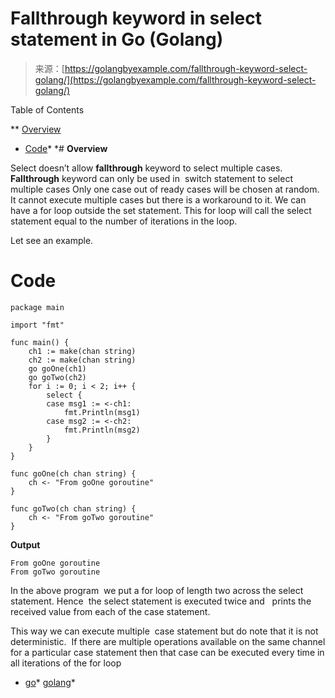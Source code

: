 <!--yml
category: 未分类
date: 2024-10-13 06:23:53
-->

# Fallthrough keyword in select statement in Go (Golang)

> 来源：[https://golangbyexample.com/fallthrough-keyword-select-golang/](https://golangbyexample.com/fallthrough-keyword-select-golang/)

Table of Contents

 **   [Overview](#Overview "Overview")
*   [Code](#Code "Code")*  *# **Overview**

Select doesn’t allow **fallthrough** keyword to select multiple cases. **Fallthrough** keyword can only be used in  switch statement to select multiple cases Only one case out of ready cases will be chosen at random. It cannot execute multiple cases but there is a workaround to it. We can have a for loop outside the set statement. This for loop will call the select statement equal to the number of iterations in the loop.

Let see an example.

# **Code**

```
package main

import "fmt"

func main() {
    ch1 := make(chan string)
    ch2 := make(chan string)
    go goOne(ch1)
    go goTwo(ch2)
    for i := 0; i < 2; i++ {
        select {
        case msg1 := <-ch1:
            fmt.Println(msg1)
        case msg2 := <-ch2:
            fmt.Println(msg2)
        }
    }
}

func goOne(ch chan string) {
    ch <- "From goOne goroutine"
}

func goTwo(ch chan string) {
    ch <- "From goTwo goroutine"
}
```

**Output**

```
From goOne goroutine
From goTwo goroutine
```

In the above program  we put a for loop of length two across the select statement. Hence  the select statement is executed twice and   prints the received value from each of the case statement.

This way we can execute multiple  case statement but do note that it is not deterministic.  If there are multiple operations available on the same channel for a particular case statement then that case can be executed every time in all iterations of the for loop

*   [go](https://golangbyexample.com/tag/go/)*   [golang](https://golangbyexample.com/tag/golang/)*
